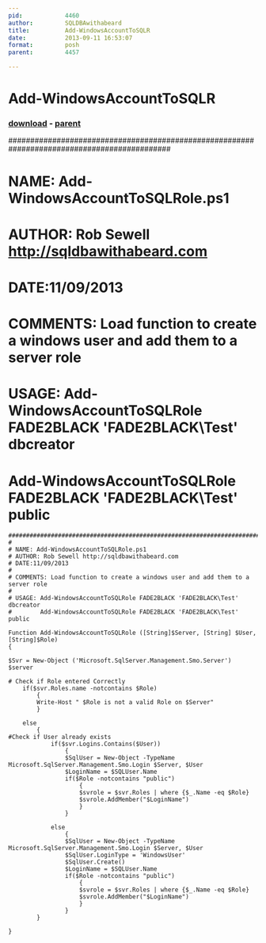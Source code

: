 ```yaml
---
pid:            4460
author:         SQLDBAwithabeard
title:          Add-WindowsAccountToSQLR
date:           2013-09-11 16:53:07
format:         posh
parent:         4457

---
```


# Add-WindowsAccountToSQLR

### [download](Scripts\4460.ps1) - [parent](Scripts\4457.md)

#############################################################################################
#
# NAME: Add-WindowsAccountToSQLRole.ps1
# AUTHOR: Rob Sewell http://sqldbawithabeard.com
# DATE:11/09/2013
#
# COMMENTS: Load function to create a windows user and add them to a server role
#
# USAGE: Add-WindowsAccountToSQLRole FADE2BLACK 'FADE2BLACK\Test' dbcreator
#        Add-WindowsAccountToSQLRole FADE2BLACK 'FADE2BLACK\Test' public

```posh
#############################################################################################
#
# NAME: Add-WindowsAccountToSQLRole.ps1
# AUTHOR: Rob Sewell http://sqldbawithabeard.com
# DATE:11/09/2013
#
# COMMENTS: Load function to create a windows user and add them to a server role
#
# USAGE: Add-WindowsAccountToSQLRole FADE2BLACK 'FADE2BLACK\Test' dbcreator
#        Add-WindowsAccountToSQLRole FADE2BLACK 'FADE2BLACK\Test' public

Function Add-WindowsAccountToSQLRole ([String]$Server, [String] $User, [String]$Role)
{

$Svr = New-Object ('Microsoft.SqlServer.Management.Smo.Server') $server

# Check if Role entered Correctly
    if($svr.Roles.name -notcontains $Role)
        {
        Write-Host " $Role is not a valid Role on $Server"
        }

    else
        {
#Check if User already exists
    		if($svr.Logins.Contains($User))
			    {
                $SqlUser = New-Object -TypeName Microsoft.SqlServer.Management.Smo.Login $Server, $User
                $LoginName = $SQLUser.Name
                if($Role -notcontains "public")
                    {
                    $svrole = $svr.Roles | where {$_.Name -eq $Role}
                    $svrole.AddMember("$LoginName")
                    }
                }

            else
                {
                $SqlUser = New-Object -TypeName Microsoft.SqlServer.Management.Smo.Login $Server, $User
                $SqlUser.LoginType = 'WindowsUser'
                $SqlUser.Create()
                $LoginName = $SQLUser.Name
                if($Role -notcontains "public")
                    {
                    $svrole = $svr.Roles | where {$_.Name -eq $Role}
                    $svrole.AddMember("$LoginName")
                    }
                }
        }

}

```
